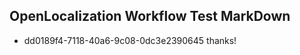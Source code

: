 ## OpenLocalization Workflow Test MarkDown
* dd0189f4-7118-40a6-9c08-0dc3e2390645 
thanks!<!--HONumber=Mar16_HO1-->
